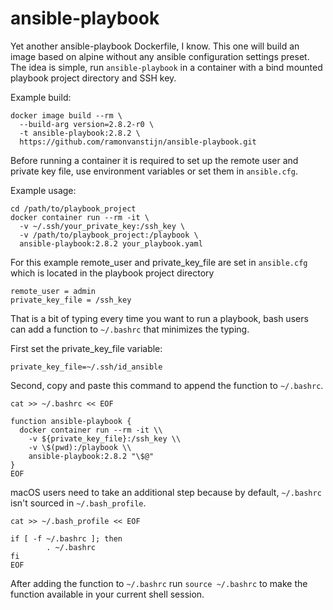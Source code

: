 # ansible-playbook

Yet another ansible-playbook Dockerfile, I know. This one will build an image based on alpine without any ansible configuration settings preset. The idea is simple, run `ansible-playbook` in a container with a bind mounted playbook project directory and SSH key.

Example build:

```shell
docker image build --rm \
  --build-arg version=2.8.2-r0 \
  -t ansible-playbook:2.8.2 \
  https://github.com/ramonvanstijn/ansible-playbook.git
```

Before running a container it is required to set up the remote user and private key file, use environment variables or set them in `ansible.cfg`.

Example usage:

```shell
cd /path/to/playbook_project
docker container run --rm -it \
  -v ~/.ssh/your_private_key:/ssh_key \
  -v /path/to/playbook_project:/playbook \
  ansible-playbook:2.8.2 your_playbook.yaml
```

For this example remote_user and private_key_file are set in `ansible.cfg` which is located in the playbook project directory

```shell
remote_user = admin
private_key_file = /ssh_key
```

That is a bit of typing every time you want to run a playbook, bash users can add a function to `~/.bashrc` that minimizes the typing.

First set the private_key_file variable:

```shell
private_key_file=~/.ssh/id_ansible
```

Second, copy and paste this command to append the function to `~/.bashrc`.

```shell
cat >> ~/.bashrc << EOF

function ansible-playbook {
  docker container run --rm -it \\
    -v ${private_key_file}:/ssh_key \\
    -v \$(pwd):/playbook \\
    ansible-playbook:2.8.2 "\$@"
}
EOF
```

macOS users need to take an additional step because by default, `~/.bashrc` isn't sourced in `~/.bash_profile`.

```shell
cat >> ~/.bash_profile << EOF

if [ -f ~/.bashrc ]; then
        . ~/.bashrc
fi
EOF
```

After adding the function to `~/.bashrc` run `source ~/.bashrc` to make the function available in your current shell session.

